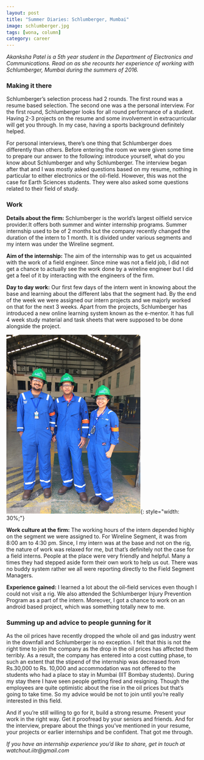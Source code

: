 ```yaml
---
layout: post
title: "Summer Diaries: Schlumberger, Mumbai"
image: schlumberger.jpg
tags: [wona, column]
category: career 
---
```


_Akanksha Patel is a 5th year student in the Department of Electronics and Communications. Read on as she recounts her experience of working with Schlumberger, Mumbai during the summers of 2016._

### Making it there
 
Schlumberger’s selection process had 2 rounds. The first round was a resume based selection. The second one was a the personal interview. 
For the first round, Schlumberger looks for all round performance of a student. Having 2-3 projects on the resume and some involvement in extracurricular will get you through. In my case, having a sports background definitely helped.
 
For personal interviews, there’s one thing that Schlumberger does differently than others. Before entering the room we were given some time to prepare our answer to the following: introduce yourself, what do you know about Schlumberger and why Schlumberger. The interview began after that and I was mostly asked questions based on my resume, nothing in particular to either electronics or the oil-field. However, this was not the case for Earth Sciences students. They were also asked some questions related to their field of study.
 
### Work

<b>Details about the firm:</b> Schlumberger is the world’s largest oilfield service provider.It offers both summer and winter internship programs. Summer internship used to be of 2 months but the company recently changed the duration of the intern to 1 month. It is divided under various segments and my intern was under the Wireline segment.
 
<b>Aim of the internship:</b> The aim of the internship was to get us acquainted with the work of a field engineer. Since mine was not a field job, I did not get a chance to actually see the work done by a wireline engineer but I did get a feel of it by interacting with the engineers of the firm.
 
<b>Day to day work:</b> Our first few days of the intern went in knowing about the base and learning about the different labs that the segment had. By the end of the week we were assigned our intern projects and we majorly worked on that for the next 3 weeks. Apart from the projects, Schlumberger has introduced a new online learning system known as the e-mentor. It has full 4 week study material and task sheets that were supposed to be done alongside the project.

![work](/images/posts/schlumberger-1.png){: style="width: 30%;"}

<b>Work culture at the firm:</b> The working hours of the intern depended highly on the segment we were assigned to. For Wireline Segment, it was from 8:00 am to 4:30 pm. Since, I my intern was at the base and not on the rig, the nature of work was relaxed for me, but that’s definitely not the case for a field interns. People at the place were very friendly and helpful. Many a times they had stepped aside form their own work to help us out. There was no buddy system rather we all were reporting directly to the Field Segment Managers.


<b>Experience gained:</b> I learned a lot about the oil-field services even though I could not visit a rig. We also attended the Schlumberger Injury Prevention Program as a part of the intern. Moreover, I got a chance to work on an android based project, which was something totally new to me.
 

### Summing up and  advice to people gunning for it

As the oil prices have recently dropped the whole oil and gas industry went in the downfall and Schlumberger is no exception. I felt that this is not the right time to join the company as the drop in the oil prices has affected them terribly. As a result, the company has entered into a cost cutting phase, to such an extent that the stipend of the internship was decreased from Rs.30,000 to Rs. 10,000 and accommodation was not offered to the students who had a place to stay in Mumbai (IIT Bombay students).  During my stay there I have seen people getting fired and resigning. Though the employees are quite optimistic about the rise in the oil prices but that’s going to take time. So my advice would be not to join until you’re really interested in this field.
 
And if you’re still willing to go for it, build a strong resume. Present your work in the right way. Get it proofread by your seniors and friends. And for the interview, prepare about the things you’ve mentioned in your resume, your projects or earlier internships and be confident. That got me through.

_If you have an internship experience you’d like to share, get in touch at watchout.iitr@gmail.com_